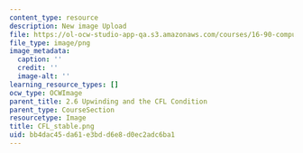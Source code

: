 ```yaml
---
content_type: resource
description: New image Upload
file: https://ol-ocw-studio-app-qa.s3.amazonaws.com/courses/16-90-computational-methods-in-aerospace-engineering-spring-2014/bb4dac45da61e3bdd6e8d0ec2adc6ba1_CFL_stable.png
file_type: image/png
image_metadata:
  caption: ''
  credit: ''
  image-alt: ''
learning_resource_types: []
ocw_type: OCWImage
parent_title: 2.6 Upwinding and the CFL Condition
parent_type: CourseSection
resourcetype: Image
title: CFL_stable.png
uid: bb4dac45-da61-e3bd-d6e8-d0ec2adc6ba1
---
```

